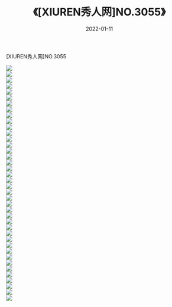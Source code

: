 ﻿---
layout: post
title:  《[XIUREN秀人网]NO.3055》
date:   2022-01-11
img: http://img.660000.xyz/Sharelink/秀人网/秀人网第04部分/[XIUREN秀人网]NO.3055/000.jpg
categories: [美女, 清纯, 唯美]
---

[XIUREN秀人网]NO.3055

 ![](http://img.660000.xyz/Sharelink/秀人网/秀人网第04部分/[XIUREN秀人网]NO.3055/001.jpg) <br>![](http://img.660000.xyz/Sharelink/秀人网/秀人网第04部分/[XIUREN秀人网]NO.3055/002.jpg) <br>![](http://img.660000.xyz/Sharelink/秀人网/秀人网第04部分/[XIUREN秀人网]NO.3055/003.jpg) <br>![](http://img.660000.xyz/Sharelink/秀人网/秀人网第04部分/[XIUREN秀人网]NO.3055/004.jpg) <br>![](http://img.660000.xyz/Sharelink/秀人网/秀人网第04部分/[XIUREN秀人网]NO.3055/005.jpg) <br>![](http://img.660000.xyz/Sharelink/秀人网/秀人网第04部分/[XIUREN秀人网]NO.3055/006.jpg) <br>![](http://img.660000.xyz/Sharelink/秀人网/秀人网第04部分/[XIUREN秀人网]NO.3055/007.jpg) <br>![](http://img.660000.xyz/Sharelink/秀人网/秀人网第04部分/[XIUREN秀人网]NO.3055/008.jpg) <br>![](http://img.660000.xyz/Sharelink/秀人网/秀人网第04部分/[XIUREN秀人网]NO.3055/009.jpg) <br>![](http://img.660000.xyz/Sharelink/秀人网/秀人网第04部分/[XIUREN秀人网]NO.3055/010.jpg) <br>![](http://img.660000.xyz/Sharelink/秀人网/秀人网第04部分/[XIUREN秀人网]NO.3055/011.jpg) <br>![](http://img.660000.xyz/Sharelink/秀人网/秀人网第04部分/[XIUREN秀人网]NO.3055/012.jpg) <br>![](http://img.660000.xyz/Sharelink/秀人网/秀人网第04部分/[XIUREN秀人网]NO.3055/013.jpg) <br>![](http://img.660000.xyz/Sharelink/秀人网/秀人网第04部分/[XIUREN秀人网]NO.3055/014.jpg) <br>![](http://img.660000.xyz/Sharelink/秀人网/秀人网第04部分/[XIUREN秀人网]NO.3055/015.jpg) <br>![](http://img.660000.xyz/Sharelink/秀人网/秀人网第04部分/[XIUREN秀人网]NO.3055/016.jpg) <br>![](http://img.660000.xyz/Sharelink/秀人网/秀人网第04部分/[XIUREN秀人网]NO.3055/017.jpg) <br>![](http://img.660000.xyz/Sharelink/秀人网/秀人网第04部分/[XIUREN秀人网]NO.3055/018.jpg) <br>![](http://img.660000.xyz/Sharelink/秀人网/秀人网第04部分/[XIUREN秀人网]NO.3055/019.jpg) <br>![](http://img.660000.xyz/Sharelink/秀人网/秀人网第04部分/[XIUREN秀人网]NO.3055/020.jpg) <br>![](http://img.660000.xyz/Sharelink/秀人网/秀人网第04部分/[XIUREN秀人网]NO.3055/021.jpg) <br>![](http://img.660000.xyz/Sharelink/秀人网/秀人网第04部分/[XIUREN秀人网]NO.3055/022.jpg) <br>![](http://img.660000.xyz/Sharelink/秀人网/秀人网第04部分/[XIUREN秀人网]NO.3055/023.jpg) <br>![](http://img.660000.xyz/Sharelink/秀人网/秀人网第04部分/[XIUREN秀人网]NO.3055/024.jpg) <br>![](http://img.660000.xyz/Sharelink/秀人网/秀人网第04部分/[XIUREN秀人网]NO.3055/025.jpg) <br>![](http://img.660000.xyz/Sharelink/秀人网/秀人网第04部分/[XIUREN秀人网]NO.3055/026.jpg) <br>![](http://img.660000.xyz/Sharelink/秀人网/秀人网第04部分/[XIUREN秀人网]NO.3055/027.jpg) <br>![](http://img.660000.xyz/Sharelink/秀人网/秀人网第04部分/[XIUREN秀人网]NO.3055/028.jpg) <br>![](http://img.660000.xyz/Sharelink/秀人网/秀人网第04部分/[XIUREN秀人网]NO.3055/029.jpg) <br>![](http://img.660000.xyz/Sharelink/秀人网/秀人网第04部分/[XIUREN秀人网]NO.3055/030.jpg) <br>![](http://img.660000.xyz/Sharelink/秀人网/秀人网第04部分/[XIUREN秀人网]NO.3055/031.jpg) <br>![](http://img.660000.xyz/Sharelink/秀人网/秀人网第04部分/[XIUREN秀人网]NO.3055/032.jpg) <br>![](http://img.660000.xyz/Sharelink/秀人网/秀人网第04部分/[XIUREN秀人网]NO.3055/033.jpg) <br>![](http://img.660000.xyz/Sharelink/秀人网/秀人网第04部分/[XIUREN秀人网]NO.3055/034.jpg) <br>![](http://img.660000.xyz/Sharelink/秀人网/秀人网第04部分/[XIUREN秀人网]NO.3055/035.jpg) <br>![](http://img.660000.xyz/Sharelink/秀人网/秀人网第04部分/[XIUREN秀人网]NO.3055/036.jpg) <br>![](http://img.660000.xyz/Sharelink/秀人网/秀人网第04部分/[XIUREN秀人网]NO.3055/037.jpg) <br>![](http://img.660000.xyz/Sharelink/秀人网/秀人网第04部分/[XIUREN秀人网]NO.3055/038.jpg) <br>![](http://img.660000.xyz/Sharelink/秀人网/秀人网第04部分/[XIUREN秀人网]NO.3055/039.jpg) <br>![](http://img.660000.xyz/Sharelink/秀人网/秀人网第04部分/[XIUREN秀人网]NO.3055/040.jpg) <br>